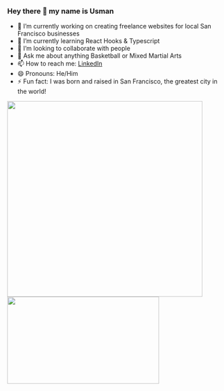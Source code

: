 ### Hey there 👋 my name is Usman

- 🔭 I’m currently working on creating freelance websites for local San Francisco businesses
- 🌱 I’m currently learning React Hooks & Typescript
- 👯 I’m looking to collaborate with people
- 💬 Ask me about anything Basketball or Mixed Martial Arts
- 📫 How to reach me: [LinkedIn](https://www.linkedin.com/in/usman-hameed-5486b11b0/)
- 😄 Pronouns: He/Him
- ⚡ Fun fact: I was born and raised in San Francisco, the greatest city in the world!

 <img align="left" width="450px" src="https://github-readme-stats.vercel.app/api?username=usmanh25&theme=tokyonight" />
 <img align="left" width="350px" height="200px "src="https://github-readme-stats.vercel.app/api/top-langs/?username=usmanh25&layout=compact" />
